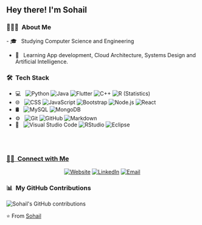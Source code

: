 <h2> Hey there! I'm Sohail</h2>

<h3> 👨🏻‍💻 &nbsp;About Me </h3>
- 🎓 &nbsp; Studying Computer Science and Engineering 

- 🌱 &nbsp; Learning App development, Cloud Architecture, Systems Design and Artificial Intelligence.

<h3> 🛠 &nbsp;Tech Stack</h3>

- 💻 &nbsp;
  ![Python](https://img.shields.io/badge/-Python-333333?style=flat&logo=python)
  ![Java](https://img.shields.io/badge/-Java-333333?style=flat&logo=Java&logoColor=007396)
  ![Flutter](https://img.shields.io/badge/-Flutter-333333?style=flat&logo=Flutter&logoColor=007396)
  ![C++](https://img.shields.io/badge/-C++-333333?style=flat&logo=C%2B%2B&logoColor=00599C)
  ![R (Statistics)](https://img.shields.io/badge/-R-333333?style=flat&logo=R&logoColor=276DC3)
- 🌐 &nbsp;
  ![CSS](https://img.shields.io/badge/-CSS-333333?style=flat&logo=CSS3&logoColor=1572B6)
  ![JavaScript](https://img.shields.io/badge/-JavaScript-333333?style=flat&logo=javascript)
  ![Bootstrap](https://img.shields.io/badge/-Bootstrap-333333?style=flat&logo=bootstrap&logoColor=563D7C)
  ![Node.js](https://img.shields.io/badge/-Node.js-333333?style=flat&logo=node.js)
  ![React](https://img.shields.io/badge/-React-333333?style=flat&logo=react)
- 🛢 &nbsp;
  ![MySQL](https://img.shields.io/badge/-MySQL-333333?style=flat&logo=mysql)
  ![MongoDB](https://img.shields.io/badge/-MongoDB-333333?style=flat&logo=mongodb)
- ⚙️ &nbsp;
  ![Git](https://img.shields.io/badge/-Git-333333?style=flat&logo=git)
  ![GitHub](https://img.shields.io/badge/-GitHub-333333?style=flat&logo=github)
  ![Markdown](https://img.shields.io/badge/-Markdown-333333?style=flat&logo=markdown)
- 🔧 &nbsp;
  ![Visual Studio Code](https://img.shields.io/badge/-Visual%20Studio%20Code-333333?style=flat&logo=visual-studio-code&logoColor=007ACC)
  ![RStudio](https://img.shields.io/badge/-RStudio-333333?style=flat&logo=rstudio)
  ![Eclipse](https://img.shields.io/badge/-Eclipse-333333?style=flat&logo=eclipse-ide&logoColor=2C2255)

<br/>

<a href="https://github.com/Sohail700">

<br/>

<h3> 🤝🏻 &nbsp;Connect with Me </h3>

<p align="center">
<a href="https://sohail700.github.io/"><img alt="Website" src="https://img.shields.io/badge/Website-https://sohail700.github.io/-blue?style=flat-square&logo=google-chrome"></a>
<a href="https://www.linkedin.com/in/Sohail0/"><img alt="LinkedIn" src="https://img.shields.io/badge/LinkedIn-Sohail%20Khan-blue?style=flat-square&logo=linkedin"></a>
<a href="mailto:Sohail.khan196in@gmail.com"><img alt="Email" src="https://img.shields.io/badge/Email-Sohail.khan196in@gmail.com-blue?style=flat-square&logo=gmail"></a>
</p>

<h3> 📊 &nbsp;My GitHub Contributions</h3>

![Sohail's GitHub contributions](https://github-readme-stats.vercel.app/api?username=Sohail700&show_icons=true&hide_title=true&count_private=true&hide=prs&theme=radical)

⭐️ From [Sohail](https://github.com/Sohail700)